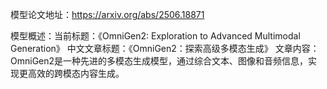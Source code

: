 模型论文地址：https://arxiv.org/abs/2506.18871

模型概述：当前标题：《OmniGen2: Exploration to Advanced Multimodal Generation》
中文文章标题：《OmniGen2：探索高级多模态生成》
文章内容：OmniGen2是一种先进的多模态生成模型，通过综合文本、图像和音频信息，实现更高效的跨模态内容生成。
